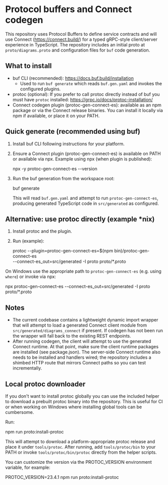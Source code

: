 Protocol buffers and Connect codegen
==================================

This repository uses Protocol Buffers to define service contracts and will
use Connect (https://connect.build/) for a typed gRPC-style client/server
experience in TypeScript. The repository includes an initial proto at
`proto/diagrams.proto` and configuration files for `buf` code generation.

What to install
---------------

- buf CLI (recommended): https://docs.buf.build/installation
  - Used to run `buf generate` which reads `buf.gen.yaml` and invokes the
    configured plugins.
- protoc (optional): If you prefer to call protoc directly instead of buf
  you must have `protoc` installed: https://grpc.io/docs/protoc-installation/
- Connect codegen plugin (protoc-gen-connect-es): available as an npm package
  or via the Connect release binaries. You can install it locally via npm if
  available, or place it on your PATH.

Quick generate (recommended using buf)
-------------------------------------

1. Install buf CLI following instructions for your platform.
2. Ensure a Connect plugin (protoc-gen-connect-es) is available on PATH or
   available via npx. Example using npx (when plugin is published):

   npx -y protoc-gen-connect-es --version

3. Run the buf generation from the workspace root:

   buf generate

   This will read `buf.gen.yaml` and attempt to run `protoc-gen-connect-es`,
   producing generated TypeScript code in `src/generated` as configured.

Alternative: use protoc directly (example *nix)
----------------------------------------------

1. Install protoc and the plugin.
2. Run (example):

   protoc --plugin=protoc-gen-connect-es=$(npm bin)/protoc-gen-connect-es \
     --connect-es_out=src/generated -I proto proto/*.proto

On Windows use the appropriate path to `protoc-gen-connect-es` (e.g. using `where`)
or invoke via npx:

   npx protoc-gen-connect-es --connect-es_out=src/generated -I proto proto/*.proto

Notes
-----
- The current codebase contains a lightweight dynamic import wrapper that
  will attempt to load a generated Connect client module from
  `src/generated/diagrams_connect` if present. If codegen has not been run
  the wrapper will fall back to the existing REST endpoints.
- After running codegen, the client will attempt to use the generated Connect
  runtime. At that point, make sure the client runtime packages are installed
  (see package.json). The server-side Connect runtime also needs to be
  installed and handlers wired; the repository includes a shimbed HTTP route
  that mirrors Connect paths so you can test incrementally.

Local protoc downloader
-----------------------

If you don't want to install protoc globally you can use the included helper
to download a prebuilt protoc binary into the repository. This is useful for
CI or when working on Windows where installing global tools can be cumbersome.

Run:

  npm run proto:install-protoc

This will attempt to download a platform-appropriate protoc release and
place it under `tools/protoc`. After running, add `tools/protoc/bin` to your
PATH or invoke `tools/protoc/bin/protoc` directly from the helper scripts.

You can customize the version via the PROTOC_VERSION environment variable,
for example:

  PROTOC_VERSION=23.4.1 npm run proto:install-protoc

